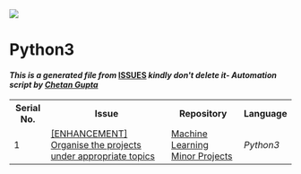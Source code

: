 <!DOCTYPE html>
<html><head><link href="../../.meta/style.css" rel="stylesheet"></head><body><img src="https://github.com/ch8n/Hacktoberfest2021/blob/main/assets/logo.png?raw=true" class="center"><h1>Python3</h1><h4><em>This is a generated file from </em><a href="../../ISSUES.md">ISSUES</a><em> kindly don't delete it</em><em>- Automation script by <a href="https://chetangupta.net/about" target="_blank">Chetan Gupta</a></em></h4><table><tr><th>Serial No.</th><th>Issue</th><th>Repository</th><th>Language</th></tr><tr><td>1</td><td><a href="https://github.com/Abhinav-26/Machine-Learning-Minor-Projects/issues" target="_blank">[ENHANCEMENT] Organise the projects under appropriate topics</a></td><td><a href="https://github.com/Abhinav-26/Machine-Learning-Minor-Projects" target="_blank">Machine Learning Minor Projects</a></td><td><em>Python3</em></td></tr></table></body></html>